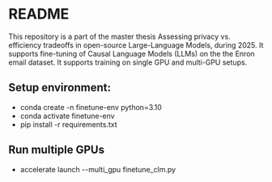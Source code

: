 # README

This repository is a part of the master thesis Assessing privacy vs. efficiency tradeoffs in open-source Large-Language Models, during 2025. It supports fine-tuning of Causal Language Models (LLMs) on the the Enron email dataset. It supports training on single GPU and multi-GPU setups.

## Setup environment:
  - conda create -n finetune-env python=3.10
  - conda activate finetune-env
  - pip install -r requirements.txt

## Run multiple GPUs 
  - accelerate launch --multi_gpu finetune_clm.py
